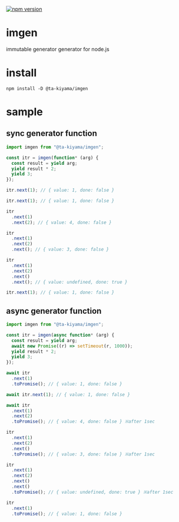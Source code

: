 [![npm version](https://badge.fury.io/js/%40ta-kiyama%2Fimgen.svg)](https://badge.fury.io/js/%40ta-kiyama%2Fimgen)

# imgen
immutable generator generator for node.js

# install

`npm install -D @ta-kiyama/imgen`

# sample

## sync generator function

```js
import imgen from "@ta-kiyama/imgen";

const itr = imgen(function* (arg) {
  const result = yield arg;
  yield result * 2;
  yield 3;
});

itr.next(1); // { value: 1, done: false }

itr.next(1); // { value: 1, done: false }

itr
  .next(1)
  .next(2); // { value: 4, done: false }

itr
  .next(1)
  .next(2)
  .next(); // { value: 3, done: false }

itr
  .next(1)
  .next(2)
  .next()
  .next(); // { value: undefined, done: true }

itr.next(1); // { value: 1, done: false }
```

## async generator function

```js
import imgen from "@ta-kiyama/imgen";

const itr = imgen(async function* (arg) {
  const result = yield arg;
  await new Promise((r) => setTimeout(r, 1000));
  yield result * 2;
  yield 3;
});

await itr
  .next(1)
  .toPromise(); // { value: 1, done: false }

await itr.next(1); // { value: 1, done: false }

await itr
  .next(1)
  .next(2)
  .toPromise(); // { value: 4, done: false } ※after 1sec

itr
  .next(1)
  .next(2)
  .next()
  .toPromise(); // { value: 3, done: false } ※after 1sec

itr
  .next(1)
  .next(2)
  .next()
  .next()
  .toPromise(); // { value: undefined, done: true } ※after 1sec

itr
  .next(1)
  .toPromise(); // { value: 1, done: false }
```
